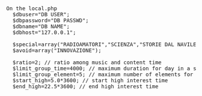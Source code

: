 <pre>
On the local.php
  $dbuser="DB USER";
  $dbpassword="DB PASSWD";
  $dbname="DB NAME";
  $dbhost="127.0.0.1";

  $special=array("RADIOAMATORI","SCIENZA","STORIE DAL NAVILE","POESIE","COSTITUZIONE","LIBRI");
  $avoid=array("INNOVAZIONE");
  
  $ratio=2; // ratio among music and content time
  $limit_group_time=4000; // maximum duration for day in a single group
  $limit_group_element=5; // maximum number of elements for day in a single group
  $start_high=5.0*3600; // start high interest time
  $end_high=22.5*3600; // end high interest time

</pre>
